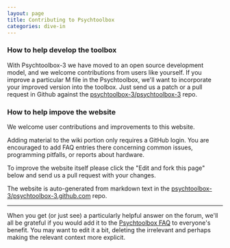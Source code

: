 ```yaml
---
layout: page
title: Contributing to Psychtoolbox
categories: dive-in
---
```


### How to help develop the toolbox

With Psychtoolbox-3 we have moved to an open source development model, and we
welcome contributions from users like yourself. If you improve a particular M
file in the Psychtoolbox, we'll want to incorporate your improved version into
the toolbox. Just send us a patch or a pull request in Github against the
[psychtoolbox-3/psychtoolbox-3](https://github.com/Psychtoolbox-3/Psychtoolbox-3)
repo.

### How to help impove the website

We welcome user contributions and improvements to this website.

Adding material to the wiki portion only requires a GitHub login. You are
encouraged to add FAQ entries there concerning common issues, programming
pitfalls, or reports about hardware.

To improve the website itself please click the "Edit and fork this page" below
and send us a pull request with your changes.

The website is auto-generated from markdown text in the
[psychtoolbox-3/psychtoolbox-3.github.com](https://github.com/Psychtoolbox-3/Psychtoolbox-3.github.com)
repo.


* * *

When you get (or just see) a particularly helpful answer on the forum,
we'll all be grateful if you would add it to the [Psychtoolbox FAQ](https://github.com/Psychtoolbox-3/Psychtoolbox-3/wiki/FAQ)
to everyone's benefit. You may want to edit it a bit, deleting the
irrelevant and perhaps making the relevant context more explicit. 


